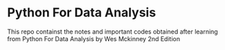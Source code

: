 # Python For Data Analysis
 This repo containst the notes and important codes obtained after learning from Python For Data Analysis by Wes Mckinney 2nd Edition
